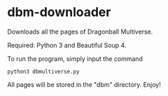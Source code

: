 # dbm-downloader
Downloads all the pages of Dragonball Multiverse.

Required: Python 3 and Beautiful Soup 4.

To run the program, simply input the command
```
python3 dbmultiverse.py
```
All pages will be stored in the "dbm" directory.
Enjoy!

